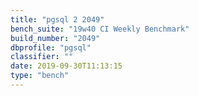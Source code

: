 ```yaml
---
title: "pgsql 2 2049"
bench_suite: "19w40 CI Weekly Benchmark"
build_number: "2049"
dbprofile: "pgsql"
classifier: ""
date: 2019-09-30T11:13:15
type: "bench"
---
```

